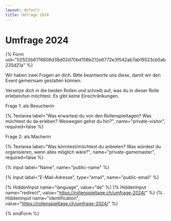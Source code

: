 ```yaml
---
layout: default
title: Umfrage 2024
---
```


# Umfrage 2024

{% Form uid="02522b6176808d38d02d70bd158b212e6772e3f542ab7ab19523cb5ab235d21a" %}

Wir haben zwei Fragen an dich. Bitte beantworte uns diese, damit wir den Event gemeinsam gestalten können.

Versetze dich in die beiden Rollen und schreib auf, was du in dieser Rolle erleben/tun möchtest. Es gibt keine Einschränkungen.
 
Frage 1: als Besucherin
 
{% Textarea label="Was erwartest du von den Rollenspieltagen? Was möchtest du da erleben? Weswegen gehst du hin?", name="private-visitor", required=false %}
 
Frage 2: als Macherin
 
{% Textarea label="Was könntest/möchtest du anbieten? Was würdest du organisieren, wenn alles möglich wäre?", name="private-gamemaster", required=false %}

{% Input label="Name", name="public-name" %}

{% Input label="E-Mail-Adresse", type="email", name="public-email" %}

{% HiddenInput name="language", value="de" %}
{% HiddenInput name="redirect", value="https://rollenspieltage.ch/umfrage-2024/" %}
{% HiddenInput name="identification", value="https://rollenspieltage.ch/umfrage-2024/" %}

{% endForm %}
